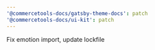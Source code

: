 ```yaml
---
'@commercetools-docs/gatsby-theme-docs': patch
'@commercetools-docs/ui-kit': patch
---
```


Fix emotion import, update lockfile
